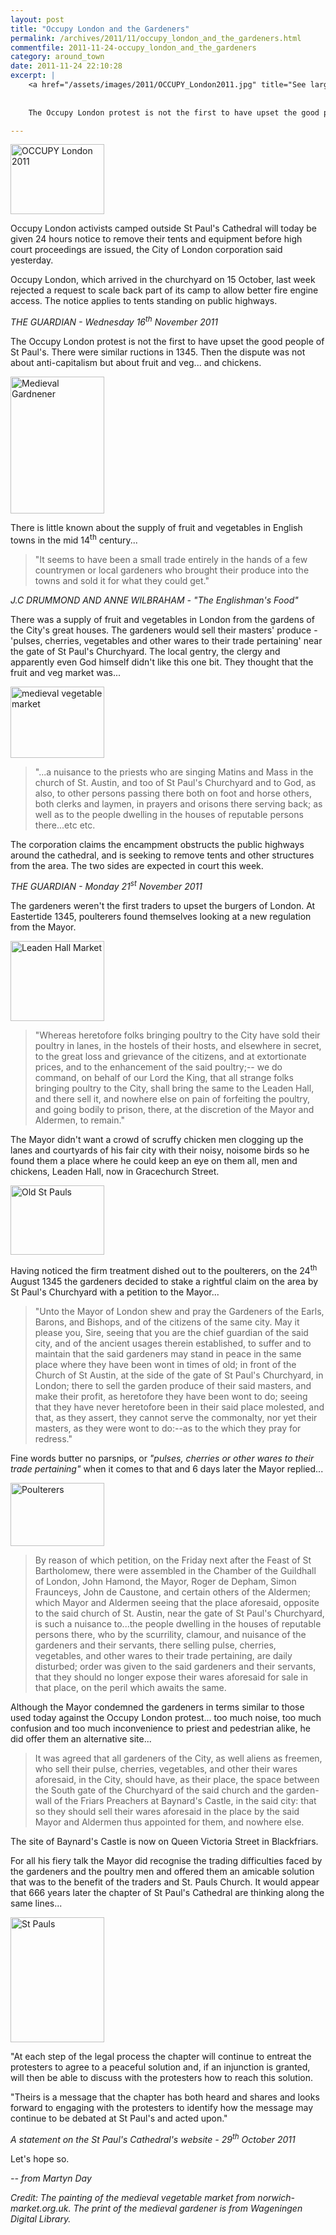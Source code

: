 ```yaml
---
layout: post
title: "Occupy London and the Gardeners"
permalink: /archives/2011/11/occupy_london_and_the_gardeners.html
commentfile: 2011-11-24-occupy_london_and_the_gardeners
category: around_town
date: 2011-11-24 22:10:28
excerpt: |
    <a href="/assets/images/2011/OCCUPY_London2011.jpg" title="See larger version of - OCCUPY London 2011"><img src="/assets/images/2011/OCCUPY_London2011_thumb.jpg" width="150" height="112" alt="OCCUPY London 2011" class="photo right" /></a>
    
    
    The Occupy London protest is not the first to have upset the good people of St Paul's. There were similar ructions in 1345. Then the dispute was not about anti-capitalism but about fruit and veg... and chickens.

---
```


<div markdown="1" class="letter">
<a href="/assets/images/2011/OCCUPY_London2011.jpg" title="See larger version of - OCCUPY London 2011"><img src="/assets/images/2011/OCCUPY_London2011_thumb.jpg" width="150" height="112" alt="OCCUPY London 2011" class="photo right" /></a>

Occupy London activists camped outside St Paul's Cathedral will today be given 24 hours notice to remove their tents and equipment before high court proceedings are issued, the City of London corporation said yesterday.

Occupy London, which arrived in the churchyard on 15 October, last week rejected a request to scale back part of its camp to allow better fire engine access. The notice applies to tents standing on public highways.

<cite>THE GUARDIAN - Wednesday 16<sup>th</sup> November 2011</cite>

</div>
The Occupy London protest is not the first to have upset the good people of St Paul's. There were similar ructions in 1345. Then the dispute was not about anti-capitalism but about fruit and veg... and chickens.

<a href="/assets/images/2011/OCCUPY_medievalgardnener.jpg" title="See larger version of - Medieval Gardnener"><img src="/assets/images/2011/OCCUPY_medievalgardnener_thumb.jpg" width="150" height="219" alt="Medieval Gardnener" class="photo right" /></a>

There is little known about the supply of fruit and vegetables in English towns in the mid 14<sup>th</sup> century...

> "It seems to have been a small trade entirely in the hands of a few countrymen or local gardeners who brought their produce into the towns and sold it for what they could get."

<cite>J.C DRUMMOND AND ANNE WILBRAHAM - "The Englishman's Food"</cite>

There was a supply of fruit and vegetables in London from the gardens of the City's great houses. The gardeners would sell their masters' produce - 'pulses, cherries, vegetables and other wares to their trade pertaining' near the gate of St Paul's Churchyard. The local gentry, the clergy and apparently even God himself didn't like this one bit. They thought that the fruit and veg market was...

<a href="/assets/images/2011/OCCUPY_medievalvegetablemarket.jpg" title="See larger version of - medieval vegetable market"><img src="/assets/images/2011/OCCUPY_medievalvegetablemarket_thumb.jpg" width="150" height="114" alt="medieval vegetable market" class="photo right" /></a>

> "...a nuisance to the priests who are singing Matins and Mass in the church of St. Austin, and too of St Paul's Churchyard and to God, as also, to other persons passing there both on foot and horse others, both clerks and laymen, in prayers and orisons there serving back; as well as to the people dwelling in the houses of reputable persons there...etc etc.

<div markdown="1" class="letter">
The corporation claims the encampment obstructs the public highways around the cathedral, and is seeking to remove tents and other structures from the area. The two sides are expected in court this week.

<cite>THE GUARDIAN - Monday 21<sup>st</sup> November 2011</cite>

</div>
The gardeners weren't the first traders to upset the burgers of London. At Eastertide 1345, poulterers found themselves looking at a new regulation from the Mayor.

<a href="/assets/images/2011/OCCUPY_leadenhallmarket.jpg" title="See larger version of - Leaden Hall Market"><img src="/assets/images/2011/OCCUPY_leadenhallmarket_thumb.jpg" width="150" height="128" alt="Leaden Hall Market" class="photo right" /></a>

> "Whereas heretofore folks bringing poultry to the City have sold their poultry in lanes, in the hostels of their hosts, and elsewhere in secret, to the great loss and grievance of the citizens, and at extortionate prices, and to the enhancement of the said poultry;-- we do command, on behalf of our Lord the King, that all strange folks bringing poultry to the City, shall bring the same to the Leaden Hall, and there sell it, and nowhere else on pain of forfeiting the poultry, and going bodily to prison, there, at the discretion of the Mayor and Aldermen, to remain."

The Mayor didn't want a crowd of scruffy chicken men clogging up the lanes and courtyards of his fair city with their noisy, noisome birds so he found them a place where he could keep an eye on them all, men and chickens, Leaden Hall, now in Gracechurch Street.

<a href="/assets/images/2011/OCCUPY_OldStPauls.jpg" title="See larger version of - Old St Pauls"><img src="/assets/images/2011/OCCUPY_OldStPauls_thumb.jpg" width="150" height="111" alt="Old St Pauls" class="photo right" /></a>

Having noticed the firm treatment dished out to the poulterers, on the 24<sup>th</sup> August 1345 the gardeners decided to stake a rightful claim on the area by St Paul's Churchyard with a petition to the Mayor...

> "Unto the Mayor of London shew and pray the Gardeners of the Earls, Barons, and Bishops, and of the citizens of the same city. May it please you, Sire, seeing that you are the chief guardian of the said city, and of the ancient usages therein established, to suffer and to maintain that the said gardeners may stand in peace in the same place where they have been wont in times of old; in front of the Church of St Austin, at the side of the gate of St Paul's Churchyard, in London; there to sell the garden produce of their said masters, and make their profit, as heretofore they have been wont to do; seeing that they have never heretofore been in their said place molested, and that, as they assert, they cannot serve the commonalty, nor yet their masters, as they were wont to do:--as to the which they pray for redress."

Fine words butter no parsnips, or *"pulses, cherries or other wares to their trade pertaining"* when it comes to that and 6 days later the Mayor replied...

<a href="/assets/images/2011/OCCUPY_Poulterers.jpg" title="See larger version of - Poulterers"><img src="/assets/images/2011/OCCUPY_Poulterers_thumb.jpg" width="150" height="101" alt="Poulterers" class="photo right" /></a>

> By reason of which petition, on the Friday next after the Feast of St Bartholomew, there were assembled in the Chamber of the Guildhall of London, John Hamond, the Mayor, Roger de Depham, Simon Fraunceys, John de Caustone, and certain others of the Aldermen; which Mayor and Aldermen seeing that the place aforesaid, opposite to the said church of St. Austin, near the gate of St Paul's Churchyard, is such a nuisance to...the people dwelling in the houses of reputable persons there, who by the scurrility, clamour, and nuisance of the gardeners and their servants, there selling pulse, cherries, vegetables, and other wares to their trade pertaining, are daily disturbed; order was given to the said gardeners and their servants, that they should no longer expose their wares aforesaid for sale in that place, on the peril which awaits the same.

Although the Mayor condemned the gardeners in terms similar to those used today against the Occupy London protest... too much noise, too much confusion and too much inconvenience to priest and pedestrian alike, he did offer them an alternative site...

> It was agreed that all gardeners of the City, as well aliens as freemen, who sell their pulse, cherries, vegetables, and other their wares aforesaid, in the City, should have, as their place, the space between the South gate of the Churchyard of the said church and the garden-wall of the Friars Preachers at Baynard's Castle, in the said city: that so they should sell their wares aforesaid in the place by the said Mayor and Aldermen thus appointed for them, and nowhere else.

The site of Baynard's Castle is now on Queen Victoria Street in Blackfriars.

For all his fiery talk the Mayor did recognise the trading difficulties faced by the gardeners and the poultry men and offered them an amicable solution that was to the benefit of the traders and St. Pauls Church. It would appear that 666 years later the chapter of St Paul's Cathedral are thinking along the same lines...

<div markdown="1" class="letter">
<a href="/assets/images/2011/OCCUPY_StPauls.jpg" title="See larger version of - St Pauls"><img src="/assets/images/2011/OCCUPY_StPauls_thumb.jpg" width="150" height="200" alt="St Pauls" class="photo left" /></a>

"At each step of the legal process the chapter will continue to entreat the protesters to agree to a peaceful solution and, if an injunction is granted, will then be able to discuss with the protesters how to reach this solution.

"Theirs is a message that the chapter has both heard and shares and looks forward to engaging with the protesters to identify how the message may continue to be debated at St Paul's and acted upon."

<cite>A statement on the St Paul's Cathedral's website - 29<sup>th</sup> October 2011</cite>

</div>
Let's hope so.

<cite>-- from Martyn Day</cite>

*Credit: The painting of the medieval vegetable market from norwich-market.org.uk. The print of the medieval gardener is from Wageningen Digital Library.*
